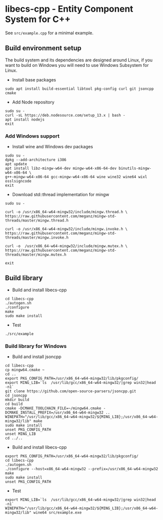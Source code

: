 # libecs-cpp - Entity Component System for C++

See ```src/example.cpp``` for a minimal example.

## Build environment setup
  
The build system and its dependencies are designed around Linux,
if you want to build on Windows you will need to use Windows Subsystem for Linux.

* Install base packages

```
sudo apt install build-essential libtool pkg-config curl git jsoncpp cmake
```

* Add Node repository

```
sudo su -
curl -sL https://deb.nodesource.com/setup_13.x | bash -
apt install nodejs
exit
```

### Add Windows support

* Install wine and Windows dev packages

```
sudo su -
dpkg --add-architecture i386
apt update
apt install libz-mingw-w64-dev mingw-w64-x86-64-dev binutils-mingw-w64-x86-64 \
g++-mingw-w64-x86-64 gcc-mingw-w64-x86-64 wine wine32 wine64 wixl osslsigncode
exit
```

* Download std::thread implementation for mingw

```
sudo su -

curl -o /usr/x86_64-w64-mingw32/include/mingw.thread.h \
https://raw.githubusercontent.com/meganz/mingw-std-threads/master/mingw.thread.h

curl -o /usr/x86_64-w64-mingw32/include/mingw.invoke.h \
https://raw.githubusercontent.com/meganz/mingw-std-threads/master/mingw.invoke.h

curl -o  /usr/x86_64-w64-mingw32/include/mingw.mutex.h \
https://raw.githubusercontent.com/meganz/mingw-std-threads/master/mingw.mutex.h

exit
```

## Build library

* Build and install libecs-cpp

```
cd libecs-cpp
./autogen.sh
./configure
make
sudo make install
```

* Test

```
./src/example
```

### Build library for Windows


* Build and install jsoncpp

```
cd libecs-cpp
cp mingw64.cmake ~
cd ..
export PKG_CONFIG_PATH=/usr/x86_64-w64-mingw32/lib/pkgconfig/
export MING_LIB=`ls  /usr/lib/gcc/x86_64-w64-mingw32/|grep win32|head -n1`
git clone https://github.com/open-source-parsers/jsoncpp.git
cd jsoncpp
mkdir build
cd build
cmake -DCMAKE_TOOLCHAIN_FILE=~/mingw64.cmake -DCMAKE_INSTALL_PREFIX=/usr/x86_64-w64-mingw32 ..
WINEPATH="/usr/lib/gcc/x86_64-w64-mingw32/${MING_LIB};/usr/x86_64-w64-mingw32/lib" make
sudo make install
unset PKG_CONFIG_PATH
unset MING_LIB
cd ../..
```

* Build and install libecs-cpp

```
export PKG_CONFIG_PATH=/usr/x86_64-w64-mingw32/lib/pkgconfig/
cd libecs-cpp
./autogen.sh
./configure --host=x86_64-w64-mingw32 --prefix=/usr/x86_64-w64-mingw32
make
sudo make install
unset PKG_CONFIG_PATH
```

* Test

```
export MING_LIB=`ls  /usr/lib/gcc/x86_64-w64-mingw32/|grep win32|head -n1`
WINEPATH="/usr/lib/gcc/x86_64-w64-mingw32/${MING_LIB};/usr/x86_64-w64-mingw32/lib" wine64 src/example.exe
```
